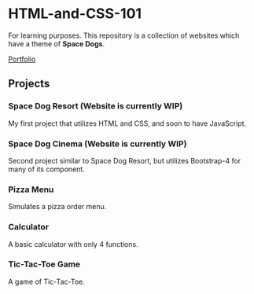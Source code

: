# HTML-and-CSS-101
For learning purposes. This repository is a collection of websites which have a theme of __Space Dogs__.

[Portfolio](https://oneitheus.github.io)

## Projects
### Space Dog Resort (Website is currently WIP)
My first project that utilizes HTML and CSS, and soon to have JavaScript.

### Space Dog Cinema (Website is currently WIP)
Second project similar to Space Dog Resort, but utilizes Bootstrap-4 for many of its component.

### Pizza Menu
Simulates a pizza order menu.

### Calculator
A basic calculator with only 4 functions. 

### Tic-Tac-Toe Game
A game of Tic-Tac-Toe.
